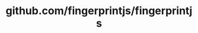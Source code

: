 ---
layout: post
title: github.com/fingerprintjs/fingerprintjs
categories: link
tags: [انگلیسی, گیت‌هاب, برنامه‌نویسی]
---